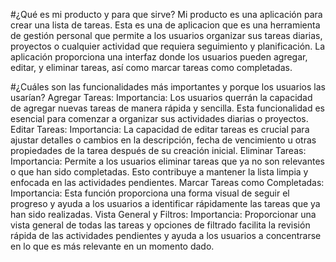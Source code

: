 #¿Qué es mi producto y para que sirve?
Mi producto es una aplicación para crear una lista de tareas. Esta es una de aplicacion que es una herramienta de gestión personal que permite a los usuarios organizar sus tareas diarias, proyectos o cualquier actividad que requiera seguimiento y planificación. La aplicación proporciona una interfaz donde los usuarios pueden agregar, editar, y eliminar tareas, así como marcar tareas como completadas.

#¿Cuáles son las funcionalidades más importantes y porque los usuarios las usarían?
Agregar Tareas:
Importancia: Los usuarios querrán la capacidad de agregar nuevas tareas de manera rápida y sencilla. Esta funcionalidad es esencial para comenzar a organizar sus actividades diarias o proyectos.
Editar Tareas:
Importancia: La capacidad de editar tareas es crucial para ajustar detalles o cambios en la descripción, fecha de vencimiento u otras propiedades de la tarea después de su creación inicial.
Eliminar Tareas:
Importancia: Permite a los usuarios eliminar tareas que ya no son relevantes o que han sido completadas. Esto contribuye a mantener la lista limpia y enfocada en las actividades pendientes.
Marcar Tareas como Completadas:
Importancia: Esta función proporciona una forma visual de seguir el progreso y ayuda a los usuarios a identificar rápidamente las tareas que ya han sido realizadas.
Vista General y Filtros:
Importancia: Proporcionar una vista general de todas las tareas y opciones de filtrado facilita la revisión rápida de las actividades pendientes y ayuda a los usuarios a concentrarse en lo que es más relevante en un momento dado.

